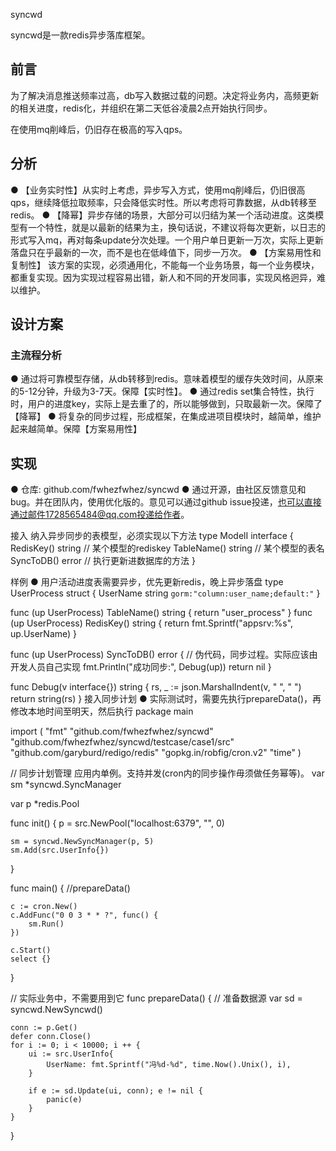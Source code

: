 syncwd

syncwd是一款redis异步落库框架。

## 前言
为了解决消息推送频率过高，db写入数据过载的问题。决定将业务内，高频更新的相关进度，redis化，并组织在第二天低谷凌晨2点开始执行同步。

在使用mq削峰后，仍旧存在极高的写入qps。

## 分析
● 【业务实时性】从实时上考虑，异步写入方式，使用mq削峰后，仍旧很高qps，继续降低拉取频率，只会降低实时性。所以考虑将可靠数据，从db转移至redis。
● 【降幂】异步存储的场景，大部分可以归结为某一个活动进度。这类模型有一个特性，就是以最新的结果为主，换句话说，不建议将每次更新，以日志的形式写入mq，再对每条update分次处理。一个用户单日更新一万次，实际上更新落盘只在乎最新的一次，而不是也在低峰值下，同步一万次。
● 【方案易用性和复制性】 该方案的实现，必须通用化，不能每一个业务场景，每一个业务模块，都重复实现。因为实现过程容易出错，新人和不同的开发同事，实现风格迥异，难以维护。

## 设计方案
### 主流程分析

● 通过将可靠模型存储，从db转移到redis。意味着模型的缓存失效时间，从原来的5-12分钟，升级为3-7天。保障【实时性】。
● 通过redis set集合特性，执行时，用户的进度key，实际上是去重了的，所以能够做到，只取最新一次。保障了【降幂】
● 将复杂的同步过程，形成框架，在集成进项目模块时，越简单，维护起来越简单。保障【方案易用性】


## 实现
● 仓库: github.com/fwhezfwhez/syncwd
● 通过开源，由社区反馈意见和bug。并在团队内，使用优化版的。意见可以通过github issue投递，也可以直接通过邮件1728565484@qq.com投递给作者。

接入
纳入异步同步的表模型，必须实现以下方法
type ModelI interface {
	RedisKey() string            // 某个模型的rediskey
	TableName() string           // 某个模型的表名
	SyncToDB() error             // 执行更新进数据库的方法
}

样例
● 用户活动进度表需要异步，优先更新redis，晚上异步落盘
type UserProcess struct {
	UserName string `gorm:"column:user_name;default:"`
}

func (up UserProcess) TableName() string {
	return "user_process"
}
func (up UserProcess) RedisKey() string {
	return fmt.Sprintf("appsrv:%s", up.UserName)
}

func (up UserProcess) SyncToDB() error {
    // 伪代码，同步过程。实际应该由开发人员自己实现
	fmt.Println("成功同步:", Debug(up))
	return nil
}

func Debug(v interface{}) string {
	rs, _ := json.MarshalIndent(v, "  ", "  ")
	return string(rs)
}
接入同步计划
● 实际测试时，需要先执行prepareData()，再修改本地时间至明天，然后执行
package main

import (
	"fmt"
	"github.com/fwhezfwhez/syncwd"
	"github.com/fwhezfwhez/syncwd/testcase/case1/src"
	"github.com/garyburd/redigo/redis"
	 "gopkg.in/robfig/cron.v2"
	"time"
)

// 同步计划管理 应用内单例。支持并发(cron内的同步操作毋须做任务幂等)。
var sm *syncwd.SyncManager

var p *redis.Pool

func init() {
	p = src.NewPool("localhost:6379", "", 0)

	sm = syncwd.NewSyncManager(p, 5)
	sm.Add(src.UserInfo{})
}

func main() {
	//prepareData()

	c := cron.New()
	c.AddFunc("0 0 3 * * ?", func() {
		sm.Run()
	})

	c.Start()
	select {}
}

// 实际业务中，不需要用到它
func prepareData() {
	// 准备数据源
	var sd = syncwd.NewSyncwd()

	conn := p.Get()
	defer conn.Close()
	for i := 0; i < 10000; i ++ {
		ui := src.UserInfo{
			UserName: fmt.Sprintf("冯%d-%d", time.Now().Unix(), i),
		}

		if e := sd.Update(ui, conn); e != nil {
			panic(e)
		}
	}
}
